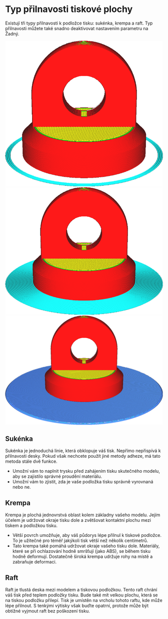 Typ přilnavosti tiskové plochy
====
Existují tři typy přilnavosti k podložce tisku: sukénka, krempa a raft. Typ přilnavosti můžete také snadno deaktivovat nastavením parametru na Žadný.

![Sukénka](../../../articles/images/adhesion_type_skirt.png)
![Krempa](../../../articles/images/adhesion_type_brim.png)
![Raft](../../../articles/images/adhesion_type_raft.png)

Sukénka
----
Sukénka je jednoduchá linie, která obklopuje váš tisk. Nepřímo nepřispívá k přilnavosti desky. Pokud však nechcete použít jiné metody adheze, má tato metoda stále dvě funkce.
* Umožní vám to naplnit trysku před zahájením tisku skutečného modelu, aby se zajistilo správné proudění materiálu.
* Umožní vám to zjistit, zda je vaše podložka tisku správně vyrovnaná nebo ne.

Krempa
----
Krempa je plochá jednovrstvá oblast kolem základny vašeho modelu. Jejím účelem je udržovat okraje tisku dole a zvětšovat kontaktní plochu mezi tiskem a podložkou tisku.
* Větší povrch umožňuje, aby váš půdorys lépe přilnul k tiskové podložce. To je užitečné pro téměř jakýkoli tisk větší než několik centimetrů.
* Tato krempa také pomáhá udržovat okraje vašeho tisku dole. Materiály, které se při ochlazování hodně smršťují (jako ABS), se během tisku hodně deformují. Dostatečně široká krempa udržuje rohy na místě a zabraňuje deformaci.

Raft
----
Raft je tlustá deska mezi modelem a tiskovou podložkou. Tento raft chrání váš tisk před teplem podložky tisku. Bude také mít velkou plochu, která se na tiskou podložku přilepí. Tisk je umístěn na vrcholu tohoto raftu, kde může lépe přilnout. S tenkými výtisky však buďte opatrní, protože může být obtížné vyjmout raft bez poškození tisku.
